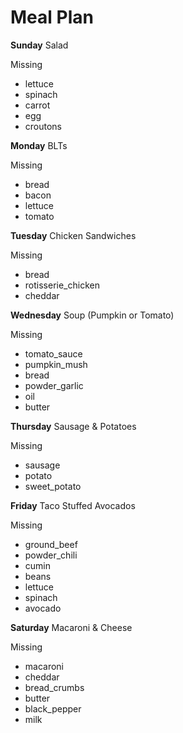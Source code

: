 Meal Plan
======


**Sunday** Salad

Missing
+ lettuce 
+ spinach 
+ carrot 
+ egg 
+ croutons 

**Monday** BLTs

Missing
+ bread 
+ bacon 
+ lettuce 
+ tomato 

**Tuesday** Chicken Sandwiches

Missing
+ bread 
+ rotisserie_chicken 
+ cheddar 

**Wednesday** Soup (Pumpkin or Tomato)

Missing
+ tomato_sauce 
+ pumpkin_mush 
+ bread 
+ powder_garlic 
+ oil 
+ butter 

**Thursday** Sausage & Potatoes

Missing
+ sausage 
+ potato 
+ sweet_potato 

**Friday** Taco Stuffed Avocados

Missing
+ ground_beef 
+ powder_chili 
+ cumin 
+ beans 
+ lettuce 
+ spinach 
+ avocado 

**Saturday** Macaroni & Cheese

Missing
+ macaroni 
+ cheddar 
+ bread_crumbs 
+ butter 
+ black_pepper 
+ milk 
